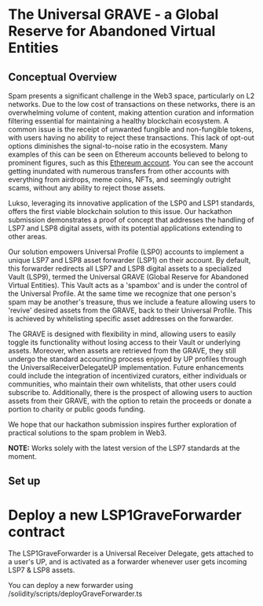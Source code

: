 # The Universal GRAVE - a Global Reserve for Abandoned Virtual Entities

## Conceptual Overview

Spam presents a significant challenge in the Web3 space, particularly on L2 networks. Due to the low cost of transactions on these networks, there is an overwhelming volume of content, making attention curation and information filtering essential for maintaining a healthy blockchain ecosystem. A common issue is the receipt of unwanted fungible and non-fungible tokens, with users having no ability to reject these transactions. This lack of opt-out options diminishes the signal-to-noise ratio in the ecosystem. Many examples of this can be seen on Ethereum accounts believed to belong to prominent figures, such as this [Ethereum account](https://etherscan.io/address/0x94845333028B1204Fbe14E1278Fd4Adde46B22ce#tokentxns). You can see the account getting inundated with numerous transfers from other accounts with everything from airdrops, meme coins, NFTs, and seemingly outright scams, without any ability to reject those assets.

Lukso, leveraging its innovative application of the LSP0 and LSP1 standards, offers the first viable blockchain solution to this issue. Our hackathon submission demonstrates a proof of concept that addresses the handling of LSP7 and LSP8 digital assets, with its potential applications extending to other areas.

Our solution empowers Universal Profile (LSP0) accounts to implement a unique LSP7 and LSP8 asset forwarder (LSP1) on their account. By default, this forwarder redirects all LSP7 and LSP8 digital assets to a specialized Vault (LSP9), termed the Universal GRAVE (Global Reserve for Abandoned Virtual Entities). This Vault acts as a 'spambox' and is under the control of the Universal Profile. At the same time we recognize that one person's spam may be another's treasure, thus we include a feature allowing users to 'revive' desired assets from the GRAVE, back to their Universal Profile. This is achieved by whitelisting specific asset addresses on the forwarder.

The GRAVE is designed with flexibility in mind, allowing users to easily toggle its functionality without losing access to their Vault or underlying assets. Moreover, when assets are retrieved from the GRAVE, they still undergo the standard accounting process enjoyed by UP profiles through the UniversalReceiverDelegateUP implementation. Future enhancements could include the integration of incentivized curators, either individuals or communities, who maintain their own whitelists, that other users could subscribe to. Additionally, there is the prospect of allowing users to auction assets from their GRAVE, with the option to retain the proceeds or donate a portion to charity or public goods funding.

We hope that our hackathon submission inspires further exploration of practical solutions to the spam problem in Web3.

**NOTE:** Works solely with the latest version of the LSP7 standards at the moment.

## Set up

# Deploy a new LSP1GraveForwarder contract

The LSP1GraveForwarder is a Universal Receiver Delegate, gets attached to a user's UP, and is activated as a forwarder whenever user gets incoming LSP7 & LSP8 assets.

You can deploy a new forwarder using /solidity/scripts/deployGraveForwarder.ts


